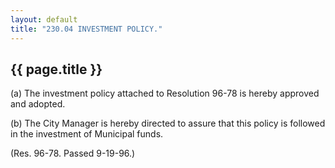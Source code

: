 ```yaml
---
layout: default 
title: "230.04 INVESTMENT POLICY."
---
```


{{ page.title }}
----------------

​(a) The investment policy attached to Resolution 96-78 is hereby
approved and adopted.

​(b) The City Manager is hereby directed to assure that this policy is
followed in the investment of Municipal funds.

(Res. 96-78. Passed 9-19-96.)
